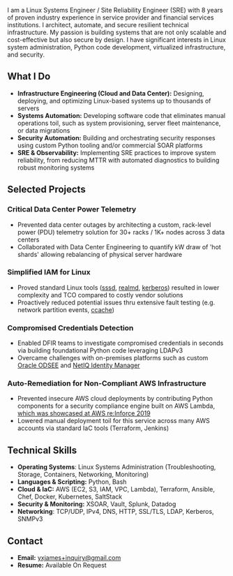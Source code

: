 I am a Linux Systems Engineer / Site Reliability Engineer (SRE) with 8 years of proven industry experience in service provider and financial services institutions. I architect, automate, and secure resilient technical infrastructure. My passion is building systems that are not only scalable and cost-effective but also secure by design. I have significant interests in Linux system administration, Python code development, virtualized infrastructure, and security.

## What I Do

- **Infrastructure Engineering (Cloud and Data Center):** Designing, deploying, and optimizing Linux-based systems up to thousands of servers
- **Systems Automation:** Developing software code that eliminates manual operations toil, such as system provisioning, server fleet maintenance, or data migrations
- **Security Automation:** Building and orchestrating security responses using custom Python tooling and/or commercial SOAR platforms
- **SRE & Observability:** Implementing SRE practices to improve system reliability, from reducing MTTR with automated diagnostics to building robust monitoring systems

## Selected Projects

### Critical Data Center Power Telemetry

- Prevented data center outages by architecting a custom, rack-level power (PDU) telemetry solution for 30+ racks / 1K+ nodes across 3 data centers
- Collaborated with Data Center Engineering to quantify kW draw of 'hot shards' allowing rebalancing of physical server hardware

### Simplified IAM for Linux

- Proved standard Linux tools ([sssd](https://sssd.io/), [realmd](https://www.freedesktop.org/software/realmd/), [kerberos](https://web.mit.edu/kerberos/)) resulted in lower complexity and TCO compared to costly vendor solutions
- Proactively reduced potential issues thru extensive fault testing (e.g. network partition events, [ccache](https://web.mit.edu/kerberos/krb5-1.12/doc/basic/ccache_def.html))

### Compromised Credentials Detection

- Enabled DFIR teams to investigate compromised credentials in seconds via building foundational Python code leveraging LDAPv3
- Overcame challenges with on-premises platforms such as custom [Oracle ODSEE](https://www.oracle.com/security/identity-management/technologies/directory-server-enterprise-edition/) and [NetIQ Identity Manager](https://www.netiq.com/documentation/identity-manager/)

### Auto-Remediation for Non-Compliant AWS Infrastructure

- Prevented insecure AWS cloud deployments by contributing Python components for a security compliance engine built on AWS Lambda, [which was showcased at AWS re:Inforce 2019](https://www.youtube.com/watch?v=P4jxJJYiVY0)
- Lowered manual deployment toil for this service across many AWS accounts via standard IaC tools (Terraform, Jenkins)

## Technical Skills

- **Operating Systems**: Linux Systems Administration (Troubleshooting, Storage, Containers, Networking, Monitoring)
- **Languages & Scripting:** Python, Bash
- **Cloud & IaC:** AWS (EC2, S3, IAM, VPC, Lambda), Terraform, Ansible, Chef, Docker, Kubernetes, SaltStack
- **Security & Monitoring:** XSOAR, Vault, Splunk, Datadog
- **Networking**: TCP/UDP, IPv4, DNS, HTTP, SSL/TLS, LDAP, Kerberos, SNMPv3

## Contact

- **Email:** [yxjames+inquiry@gmail.com](mailto:yxjames+inquiry@gmail.com)
- **Resume:** Available On Request
